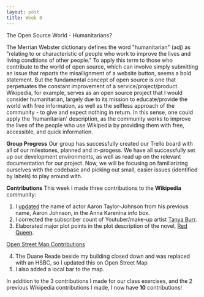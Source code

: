 ```yaml
---
layout: post
title: Week 8
---
```



The Open Source World - Humanitarians?

The Merrian Webster dictionary defines the word "humanitarian" (adj) as "relating to or characteristic of people who work to improve the lives and living conditions of other people." To apply this term to those who contribute to the world of open source, which can involve simply submitting an issue that reports the misallignment of a website button, seems a bold statement. But the fundamental concept of open source is one that  perpetuates the constant improvement of a service/project/product. Wikipedia, for example, serves as an open source project that I would consider humanitarian, largely due to its mission to educate/provide the world with free information, as well as the selfless approach of the community - to give and expect nothing in return. In this sense, one could apply the 'humanitarian' description, as the community works to improve the lives of the people who use Wikipedia by providing them with free, accessible, and quick information.

**Group Progress**
Our group has successfully created our Trello board with all of our milestones, planned and in-progess. We have all successfully set up our development environments, as well as read up on the relevant documentation for our project. Now, we will be focusing on familiarizing ourselves with the codebase and picking out small, easier issues (identified by labels) to play around with. 


**Contributions** 
This week I made three contributions to the **Wikipedia** community:
1. I [updated](https://en.wikipedia.org/w/index.php?title=Anna_Karenina_(2012_film)&oldid=832452822) the name of actor Aaron Taylor-Johnson from his previous name, Aaron Johnson, in the Anna Karenina info box. 
2. I corrected the subscriber count of Youtuber/make-up artist [Tanya Burr](https://en.wikipedia.org/w/index.php?title=Tanya_Burr&oldid=832456004).
3. Elaborated major plot points in the plot description of the novel, [Red Queen](https://en.wikipedia.org/w/index.php?title=Red_Queen_(novel)&oldid=832459608). 

[Open Street Map Contributions](https://www.openstreetmap.org/user/daddybanjo/history#map=19/40.73902/-73.98309)

4. The Duane Reade beside my building closed down and was replaced with an HSBC, so I updated this on Open Street Map 
5. I also added a local bar to the map. 

In addition to the 3 contributions I made for our class exercises, and the 2 previous Wikipedia contributions I made, I now have **10** contributions!




